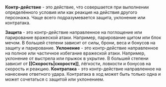 **Контр-действие** - это действие, что совершается при выполнении определённого условия или как реакция на действия другого персонажа. Чаще всего подразумевается защита, уклонение или контратака. 

**Защита** - это контр-действие направленное на поглощение или парирование вражеской атаки. Например, парирование щитом или блок мечом. В большей степени зависит от силы, брони, веса и бонусов на защиту и парирование.
**Уклонение** - это контр-действие направленное на полное или частичное избегание вражеской атаки. Например, уклонение от выстрела или прыжок в укрытие. В большей степени зависит от **[[Скорость|скорости]]**, лёгкости, ловкости и бонусов на скорость и реакцию. 
**Контратака** - это контр-действие направленное на нанесение ответного удара. Контратака в ход может быть только одна и может сочетаться с защитой или уклонением. 